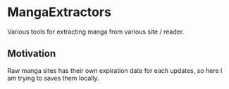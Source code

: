 # MangaExtractors
Various tools for extracting manga from various site / reader.

## Motivation
Raw manga sites has their own expiration date for each updates, so here I am trying to saves them locally.

